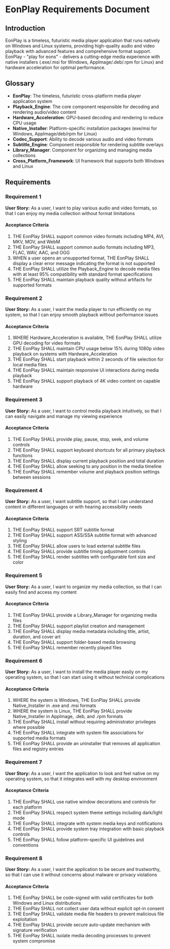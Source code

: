 # EonPlay Requirements Document

## Introduction

EonPlay is a timeless, futuristic media player application that runs natively on Windows and Linux systems, providing high-quality audio and video playback with advanced features and comprehensive format support. EonPlay - "play for eons" - delivers a cutting-edge media experience with native installers (.exe/.msi for Windows, AppImage/.deb/.rpm for Linux) and hardware acceleration for optimal performance.

## Glossary

- **EonPlay**: The timeless, futuristic cross-platform media player application system
- **Playback_Engine**: The core component responsible for decoding and rendering audio/video content
- **Hardware_Acceleration**: GPU-based decoding and rendering to reduce CPU usage
- **Native_Installer**: Platform-specific installation packages (exe/msi for Windows, AppImage/deb/rpm for Linux)
- **Codec_Support**: Ability to decode various audio and video formats
- **Subtitle_Engine**: Component responsible for rendering subtitle overlays
- **Library_Manager**: Component for organizing and managing media collections
- **Cross_Platform_Framework**: UI framework that supports both Windows and Linux

## Requirements

### Requirement 1

**User Story:** As a user, I want to play various audio and video formats, so that I can enjoy my media collection without format limitations

#### Acceptance Criteria

1. THE EonPlay SHALL support common video formats including MP4, AVI, MKV, MOV, and WebM
2. THE EonPlay SHALL support common audio formats including MP3, FLAC, WAV, AAC, and OGG
3. WHEN a user opens an unsupported format, THE EonPlay SHALL display a clear error message indicating the format is not supported
4. THE EonPlay SHALL utilize the Playback_Engine to decode media files with at least 95% compatibility with standard format specifications
5. THE EonPlay SHALL maintain playback quality without artifacts for supported formats

### Requirement 2

**User Story:** As a user, I want the media player to run efficiently on my system, so that I can enjoy smooth playback without performance issues

#### Acceptance Criteria

1. WHERE Hardware_Acceleration is available, THE EonPlay SHALL utilize GPU decoding for video formats
2. THE EonPlay SHALL maintain CPU usage below 15% during 1080p video playback on systems with Hardware_Acceleration
3. THE EonPlay SHALL start playback within 2 seconds of file selection for local media files
4. THE EonPlay SHALL maintain responsive UI interactions during media playback
5. THE EonPlay SHALL support playback of 4K video content on capable hardware

### Requirement 3

**User Story:** As a user, I want to control media playback intuitively, so that I can easily navigate and manage my viewing experience

#### Acceptance Criteria

1. THE EonPlay SHALL provide play, pause, stop, seek, and volume controls
2. THE EonPlay SHALL support keyboard shortcuts for all primary playback functions
3. THE EonPlay SHALL display current playback position and total duration
4. THE EonPlay SHALL allow seeking to any position in the media timeline
5. THE EonPlay SHALL remember volume and playback position settings between sessions

### Requirement 4

**User Story:** As a user, I want subtitle support, so that I can understand content in different languages or with hearing accessibility needs

#### Acceptance Criteria

1. THE EonPlay SHALL support SRT subtitle format
2. THE EonPlay SHALL support ASS/SSA subtitle format with advanced styling
3. THE EonPlay SHALL allow users to load external subtitle files
4. THE EonPlay SHALL provide subtitle timing adjustment controls
5. THE EonPlay SHALL render subtitles with configurable font size and color

### Requirement 5

**User Story:** As a user, I want to organize my media collection, so that I can easily find and access my content

#### Acceptance Criteria

1. THE EonPlay SHALL provide a Library_Manager for organizing media files
2. THE EonPlay SHALL support playlist creation and management
3. THE EonPlay SHALL display media metadata including title, artist, duration, and cover art
4. THE EonPlay SHALL support folder-based media browsing
5. THE EonPlay SHALL remember recently played files

### Requirement 6

**User Story:** As a user, I want to install the media player easily on my operating system, so that I can start using it without technical complications

#### Acceptance Criteria

1. WHERE the system is Windows, THE EonPlay SHALL provide Native_Installer in .exe and .msi formats
2. WHERE the system is Linux, THE EonPlay SHALL provide Native_Installer in AppImage, .deb, and .rpm formats
3. THE EonPlay SHALL install without requiring administrator privileges where possible
4. THE EonPlay SHALL integrate with system file associations for supported media formats
5. THE EonPlay SHALL provide an uninstaller that removes all application files and registry entries

### Requirement 7

**User Story:** As a user, I want the application to look and feel native on my operating system, so that it integrates well with my desktop environment

#### Acceptance Criteria

1. THE EonPlay SHALL use native window decorations and controls for each platform
2. THE EonPlay SHALL respect system theme settings including dark/light mode
3. THE EonPlay SHALL integrate with system media keys and notifications
4. THE EonPlay SHALL provide system tray integration with basic playback controls
5. THE EonPlay SHALL follow platform-specific UI guidelines and conventions

### Requirement 8

**User Story:** As a user, I want the application to be secure and trustworthy, so that I can use it without concerns about malware or privacy violations

#### Acceptance Criteria

1. THE EonPlay SHALL be code-signed with valid certificates for both Windows and Linux distributions
2. THE EonPlay SHALL not collect user data without explicit opt-in consent
3. THE EonPlay SHALL validate media file headers to prevent malicious file exploitation
4. THE EonPlay SHALL provide secure auto-update mechanism with signature verification
5. THE EonPlay SHALL isolate media decoding processes to prevent system compromise